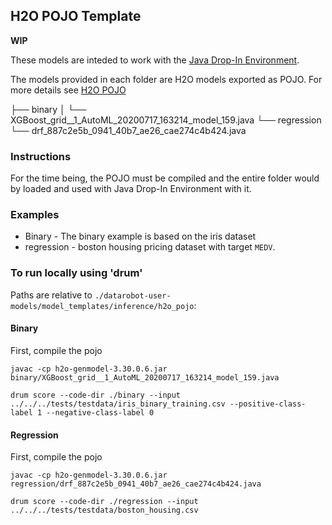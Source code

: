 ## H2O POJO Template

__WIP__

These models are inteded to work with the [Java Drop-In Environment](../../../public_dropin_environments/java_codegen/).

The models provided in each folder are H2O models exported as POJO.  For more details see [H2O POJO](http://docs.h2o.ai/h2o/latest-stable/h2o-docs/productionizing.html)

├── binary
│   └── XGBoost_grid__1_AutoML_20200717_163214_model_159.java
└── regression
    └── drf_887c2e5b_0941_40b7_ae26_cae274c4b424.java


### Instructions

For the time being, the POJO must be compiled and the entire folder would by loaded and used with Java Drop-In Environment with it. 

### Examples

* Binary - The binary example is based on the iris dataset
* regression - boston housing pricing dataset with target `MEDV`. 

### To run locally using 'drum'
Paths are relative to `./datarobot-user-models/model_templates/inference/h2o_pojo`:  

#### Binary 

First, compile the pojo

`javac -cp h2o-genmodel-3.30.0.6.jar binary/XGBoost_grid__1_AutoML_20200717_163214_model_159.java`

`drum score --code-dir ./binary --input ../../../tests/testdata/iris_binary_training.csv --positive-class-label 1 --negative-class-label 0`

#### Regression 

First, compile the pojo

`javac -cp h2o-genmodel-3.30.0.6.jar regression/drf_887c2e5b_0941_40b7_ae26_cae274c4b424.java`

`drum score --code-dir ./regression --input ../../../tests/testdata/boston_housing.csv`